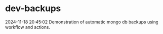 # dev-backups
2024-11-18 20:45:02 Demonstration of automatic mongo db backups using workflow and actions.
